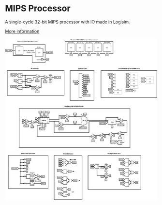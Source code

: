 # MIPS Processor

A single-cycle 32-bit MIPS processor with IO made in Logisim.

[More information](https://en.wikipedia.org/wiki/MIPS_architecture)

![demo](./demo.png)
